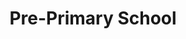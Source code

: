 ---
  title: Pre-Primary School
  description: The Orchard, Yeoville and the Pre-School.
  latitude: -26.173514
  longitude: 28.074774
  cards:
    - poi-007-card-001.md
    - poi-007-card-002.md
    - poi-007-card-003.md
    - poi-007-card-004.md
    - poi-007-card-005.md
    - poi-007-card-006.md
    - poi-007-card-007.md
    - poi-007-card-008.md
  themes:
    - Koch Street
    - Brothers today at Sacred Heart
    - Ethos
    - College Characters
    - Alumni
    - Grounds and Buildings
    - Learning
    - Traditions and Innovations
    - Socio-Political Context
    - Stories
---